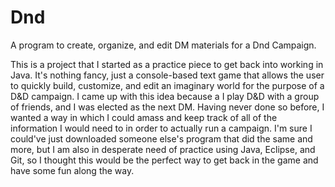 # Dnd
A program to create, organize, and edit DM materials for a Dnd Campaign. 

This is a project that I started as a practice piece to get back into working in Java. It's nothing fancy, just a console-based text 
game that allows the user to quickly build, customize, and edit an imaginary world for the purpose of a D&D campaign. I came up with this
idea because a I play D&D with a group of friends, and I was elected as the next DM. Having never done so before, I wanted a way in which
I could amass and keep track of all of the information I would need to in order to actually run a campaign. I'm sure I could've just
downloaded someone else's program that did the same and more, but I am also in desperate need of practice using Java, Eclipse, and Git, 
so I thought this would be the perfect way to get back in the game and have some fun along the way. 
